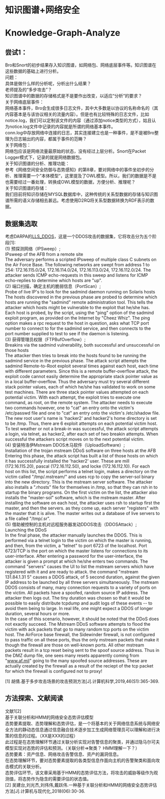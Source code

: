 知识图谱+网络安全
====
# Knowledge-Graph-Analyze
## 尝试1：
Bro和Snort的初步结果存入知识图谱，如网络包、网络底层事件等。知识图谱在这些数据的基础上进行分析。  
问题：  
具体是做什么样的分析呢，分析出什么结果？  
老师提及的“多步攻击”？  
知识图谱中的数据的存储格式是不是要作出改变，以适应“分析”的要求？  
关于网络底层事件：  
网络基本事件，Bro会生成很多日志文件，其中大多数是以协议的名称命名的（其内容基本是与该协议相关的流量内容）。但是也有比较特殊的日志文件，比如notice.log，我们可以定制该文件的内容（通过添加notice类型的方式），姑且认为notice.log文件中记录的内容就是所谓的网络基本事件。  
conn.log中存放网络中连接的日志，其实连接建立也是一种事件，是不是被Bro整理为日志输出的内容，都属于事件的范畴？  
关于网络包：  
网络包应该是网络流量最原始的状态，没有经过上层分析。Snort在Packet Logger模式下，记录的就是网络数据包。  
关于知识图谱的分析、推理功能：  
参考《网络空间安全防御与态势感知》的第8章，要对网络中的事件坐初步的分析、推理需要一个”本体模型“，这里提及了OWL模型。所以，我们的数据是不是也需要经过一番处理，转换成OWL模型的数据，方便分析、推理呢？  
关于知识图谱的存储：  
我们目前将知识存储在MYSQL数据库中，这种传统的关系型数据的存储与知识图谱所需的语义存储相去甚远。考虑使用D2RQ将关系型数据转换为RDF表示的数据。  

## 数据集选取
考虑DARPA的[LLS_DDOS](https://archive.ll.mit.edu/ideval/data/2000/LLS_DDOS_1.0.html)，这是一个DDOS攻击的数据集，它将攻击分为五个阶段[1]:  
(1) 预探测网络（IPSweep）;  
IPsweep of the AFB from a remote site  
The adversary performs a scripted IPsweep of multiple class C subnets on the Air Force Base. The following networks are swept from address 1 to 254: 172.16.115.0/24, 172.16.114.0/24, 172.16.113.0/24, 172.16.112.0/24. The attacker sends ICMP echo-requests in this sweep and listens for ICMP echo-replies to determine which hosts are "up".  
(2) 端口扫描，确定主机的脆弱信息（PortScan）;  
Probe of live IP's to look for the sadmind daemon running on Solaris hosts  
The hosts discovered in the previous phase are probed to determine which hosts are running the "sadmind" remote administration tool. This tells the attacker which hosts might be vulnerable to the exploit that he/she has. Each host is probed, by the script, using the "ping" option of the sadmind exploit program, as provided on the Internet by "Cheez Whiz". The ping option makes a rpc request to the host in question, asks what TCP port number to connect to for the sadmind service, and then connects to the port number supplied to test to see if the daemon is listening.  
(3) 获得管理员权限（FTPBufOverflow）;  
Breakins via the sadmind vulnerability, both successful and unsuccessful on those hosts  
The attacker then tries to break into the hosts found to be running the sadmind service in the previous phase. The attack script attempts the sadmind Remote-to-Root exploit several times against each host, each time with different parameters. Since this is a remote buffer-overflow attack, the exploit code cannot easily determine the appropriate stack pointer value as in a local buffer-overflow. Thus the adversary must try several different stack pointer values, each of which he/she has validated to work on some test machines. There are three stack pointer values attempted on each potential victim. With each attempt, the exploit tries to execute one command, as root, on the remote system. The attacker needs to execute two commands however, one to "cat" an entry onto the victim's /etc/passwd file and one to "cat" an entry onto the victim's /etc/shadow file. The new root user's name is 'hacker2' and hacker2's home directory is set to be /tmp. Thus, there are 6 exploit attempts on each potential victim host. To test weather or not a break-in was successful, the attack script attempts a login, via telnet, as hacker2, after each set of two breakin attempts. When successful the attackers script moves on to the next potential victim.  
(4) 安装特洛伊Mstream DDOS木马软件（UploadSoftware）;  
Installation of the trojan mstream DDoS software on three hosts at the AFB  
Entering this phase, the attack script has built a list of those hosts on which it has successfully installed the 'hacker2' user. These are mill (172.16.115.20), pascal (172.16.112.50), and locke (172.16.112.10). For each host on this list, the script performs a telnet login, makes a directory on the victim called "/tmp/.mstream/" and uses rcp to copy the server-sol binary into the new directory. This is the mstream server software. The attacker also installs a ".rhosts" file for themselves in /tmp, so that they can rsh in to startup the binary programs. On the first victim on the list, the attacker also installs the "master-sol" software, which is the mstream master. After installing the software on each host, the attacker uses rsh to startup first the master, and then the servers. as they come up, each server "registers" with the master that it is alive. The master writes out a database of live servers to a file called "/tmp/.sr".  
(5) 借助被控制的主机对远程服务器发动DDOS攻击（DDOSAttack）;  
Launching the DDoS  
In the final phase, the attacker manually launches the DDOS. This is performed via a telnet login to the victim on which the master is running, and then, from the victim, a "telnet" to port 6723 of the localhost. Port 6723/TCP is the port on which the master listens for connections to its user-interface. After entering a password for the user-interface, the attacker is given a prompt at which he/she enters two commands. The command "servers" causes the UI to list the mstream servers which have registered with it and are ready to attack. the command "mstream 131.84.1.31 5" causes a DDOS attack, of 5 second duration, against the given IP address to be launched by all three servers simultaneously. The mstream DDOS consists of many, many connection requests to a variety of ports on the victim. All packets have a spoofed, random source IP address. The attacker then logs out. The tiny duration was chosen so that it would be possible to easily distribute tcpdump and audit logs of these events -- to avoid them being to large. In real life, one might expect a DDOS of longer duration, several hours or more.  
In the case of this scenario, however, it should be noted that the DDoS does not exactly succeed. The Mstream DDoS software attempts to flood the victim with ack packets that go to many random tcp ports on the victim host. The AirForce base firewall, the Sidewinder firewall, is not configured to pass traffic on all these ports, thus the only mstream packets that make it though the firewall are those on well-known ports. All other mstream packets result in a tcp reset being sent to the spoof source address. Thus in the DMZ dump file, one sees many resets apparently coming from "www.af.mil" going to the many spoofed source addresses. These are actually created by the firewall as a result of the reciept of the tcp packet for which the firewall is configured not to proxy!  

[1] 胡倩.基于多步攻击场景的攻击预测方法[J].计算机科学,2019,46(S1):365-369.  
 
 ## 方法探索、文献阅读
 文献1[2]  
 基于关联分析和HMM的网络安全态势评估模型  
 态势要素提取、态势理解和态势评估，是一个将基本的关于网络信息系统与网络安全方法的静动态信息通过信息融合技术逐步加工生成网络管理员可以理解和进行决策的信息的过程。（XX是XXX的过程）  
 此过程是在态势理解环节通过关联分析实现对告警信息的聚类，并通过隐马尔可夫模型实现对态势的评估和预测。（关联分析=>聚类？ HMM理解一下？）  
 态势要素：资产信息、网络攻击告警信息、资产的漏洞信息。  
 在态势理解环节，要对态势要素提取的各类型信息作面向主机的告警聚类和面向攻击模式的关联分析。  
 态势评估环节，该文章采用基于HMM的态势评估方法，将攻击的威胁等级作为观测值，将态势作为隐含的需要评估的状态值。  
 [2] 吴建台,刘光杰,刘伟伟,戴跃伟.一种基于关联分析和HMM的网络安全态势评估方法[J].计算机与现代化,2018(06):30-36.  